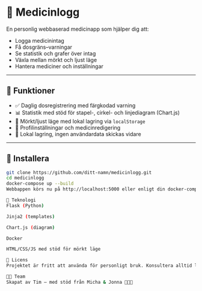 # 💊 Medicinlogg

En personlig webbaserad medicinapp som hjälper dig att:

- Logga medicinintag
- Få dosgräns–varningar
- Se statistik och grafer över intag
- Växla mellan mörkt och ljust läge
- Hantera mediciner och inställningar

---

## 🌟 Funktioner

- ✅ Daglig dosregistrering med färgkodad varning
- 📊 Statistik med stöd för stapel-, cirkel- och linjediagram (Chart.js)
- 🌙 Mörkt/ljust läge med lokal lagring via `localStorage`
- 🔧 Profilinställningar och medicinredigering
- 🔐 Lokal lagring, ingen användardata skickas vidare

---

## 🚀 Installera

```bash
git clone https://github.com/ditt-namn/medicinlogg.git
cd medicinlogg
docker-compose up --build
Webbappen körs nu på http://localhost:5000 eller enligt din docker-compose.yml.

🧰 Teknologi
Flask (Python)

Jinja2 (templates)

Chart.js (diagram)

Docker

HTML/CSS/JS med stöd för mörkt läge

🧠 Licens
Projektet är fritt att använda för personligt bruk. Konsultera alltid läkare innan medicinska beslut.

👩‍👧 Team
Skapat av Tim — med stöd från Micha & Jonna 👨‍👧‍👧
